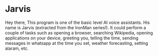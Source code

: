 # Jarvis
Hey there, This program is one of the basic level AI voice assistants. His name is Jarvis (extracted from the IronMan series!). It could perform a couple of tasks such as opening a browser, searching Wikipedia, opening applications on your device, greeting you, telling the time, sending messages in whatsapp at the time you set, weather forecasting, setting alaram, etc.
